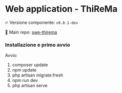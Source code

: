 # Web application - ThiReMa

:fire: Versione componente: `v0.0.1-dev` 

:pushpin: Main repo: [swe-thirema](https://github.com/Maxelweb/swe-thirema)

### Installazione e primo avvio

Avvio:

1. composer update
2. npm update
3. php artisan migrate:fresh
4. npm run dev
5. php artisan serve

